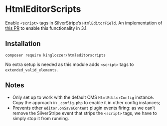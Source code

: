 # HtmlEditorScripts

Enable `<script>` tags in SilverStripe’s `HtmlEditorField`. An implementation of [this PR](https://github.com/silverstripe/silverstripe-framework/pull/3617) to enable this functionality in 3.1.

## Installation

`composer require kinglozzer/htmleditorscripts`

No extra setup is needed as this module adds `<script>` tags to `extended_valid_elements`.

## Notes

- Only set up to work with the default CMS `HtmlEditorConfig` instance. Copy the approach in `_config.php` to enable it in other config instances;
- Prevents other `editor.onSaveContent` plugin events firing: as we can’t remove the SilverStripe event that strips the `<script>` tags, we have to simply stop it from running.
